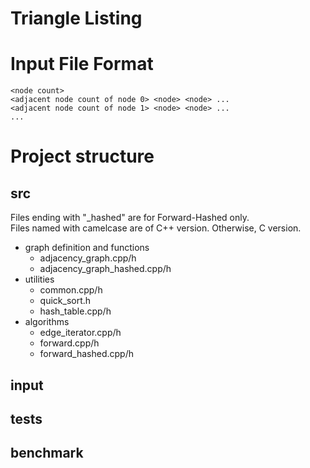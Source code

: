 Triangle Listing
================

# Input File Format
```
<node count>
<adjacent node count of node 0> <node> <node> ...
<adjacent node count of node 1> <node> <node> ...
...
```

# Project structure
## src
Files ending with "_hashed" are for Forward-Hashed only.\
Files named with camelcase are of C++ version. Otherwise, C version.
- graph definition and functions
    + adjacency_graph.cpp/h
    + adjacency_graph_hashed.cpp/h
- utilities
    + common.cpp/h
    + quick_sort.h
    + hash_table.cpp/h
- algorithms
    + edge_iterator.cpp/h
    + forward.cpp/h
    + forward_hashed.cpp/h
## input
## tests
## benchmark
